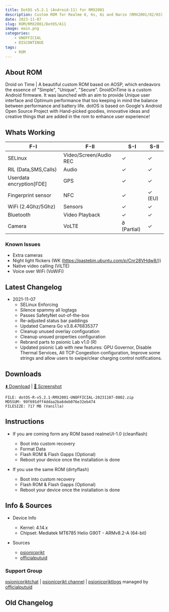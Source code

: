 ```yaml
---
title: DotOS v5.2.1 (Android-11) for RMX2001
description: Custom ROM for Realme 6, 6s, 6i and Narzo (RMX2001/02/03)
date: 2023-11-07
slug: ROM/RMX2001/DotOS/A11
image: main.png
categories:
    - UNOFFICIAL
    - DISCONTINUE
tags:
    - ROM
---
```


## About ROM
Droid on Time | A beautiful custom ROM based on AOSP, which endeavors the essence of "Simple", "Unique", "Secure". DroidOnTime is a custom Android firmware. It was launched with an aim to provide Unique user interface and Optimum performance that too keeping in mind the balance between performance and battery life. dotOS is based on Google's Android Open Source Project with Hand-picked goodies, innovative ideas and creative things that are added in the rom to enhance user experience!

## Whats Working
F-I | F-II | S-I | S-II
---------|---------|---------|---------
SELinux | Video/Screen/Audio REC | ✓ | ✓
RIL (Data,SMS,Calls) | Audio | ✓ | ✓
Userdata encryption[FDE] | GPS | ✓ | ✓
Fingerprint sensor | NFC | ✓ | ✓ (EU)
WiFi (2.4Ghz/5Ghz) | Sensors | ✓ | ✓
Bluetooth | Video Playback | ✓ | ✓
Camera | VoLTE | ∂ (Partial) | ✓

### Known Issues
* Extra cameras
* Night light flickers (WK (https://pastebin.ubuntu.com/p/Cnr28VHdw8/))
* Native video calling (ViLTE)
* Voice over WiFi (VoWiFi)

## Latest Changelog
* 2021-11-07
  * SELinux Enforcing
  * Silence spammy all logtags
  * Passes SafetyNet out-of-the-box
  * Re-adjusted status bar paddings
  * Updated Camera Go v3.8.476835377
  * Cleanup unused overlay configuration
  * Cleanup unsued properties configuration
  * Rebrand parts to psionic Lab v1.0 (R)
  * Updated psionic Lab with new features: GPU Governor, Disable Thermal Services, All TCP Congestion configuration, Improve some strings and allow users to swipe/clear charging control notifications.

## Downloads
[⬇️ Download](https://sourceforge.net/projects/psionicprjkt/files/RMX2001/DotOS-A11/dotOS-R-v5.2.1-RMX2001-UNOFFICIAL-20231107-0802.zip/download) | [🌆 Screenshot](https://photos.app.goo.gl/s32iwXFhXffemQhV6)

```
FILE: dotOS-R-v5.2.1-RMX2001-UNOFFICIAL-20231107-0802.zip
MD5SUM: 99f691dff4ddaa2ba6deb076e32eb474
FILESIZE: 717 MB (Vanilla)
```

## Instructions
* If you are coming form any ROM based realmeUI-1.0 (cleanflash)
  * Boot into custom recovery
  * Format Data
  * Flash ROM &  Flash Gapps (Optional)
  * Reboot your device once the installation is done

* If you use the same ROM (dirtyflash)
  * Boot into custom recovery
  * Flash ROM &  Flash Gapps (Optional)
  * Reboot your device once the installation is done

## Info & Sources
* Device Info
  * Kernel: 4.14.x
  * Chipset: Mediatek MT6785 Helio G90T - ARMv8.2-A (64-bit)

* Sources
  * [psionicprjkt](https://github.com/psionicprjkt)
  * [officialputuid](https://github.com/officialputuid)

### Support Group
[psionicprjktchat](https://t.me/psionicprjktchat) | [psionicprjkt channel](https://t.me/psionicprjkt) | [psionicprjktlogs](https://t.me/psionicprjktlogs) managed by [officialputuid](https://t.me/officialputuid)

## Old Changelog
